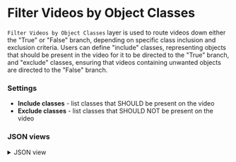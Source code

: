 # Filter Videos by Object Classes

`Filter Videos by Object Classes` layer is used to route videos down either the "True" or "False" branch, depending on specific class inclusion and exclusion criteria. Users can define "include" classes, representing objects that should be present in the video for it to be directed to the "True" branch, and "exclude" classes, ensuring that videos containing unwanted objects are directed to the "False" branch.

### Settings

- **Include classes** - list classes that SHOULD be present on the video
- **Exclude classes** - list classes that SHOULD NOT be present on the video

### JSON views

<details>
  <summary>JSON view</summary>

```json
{
    "action": "filter_videos_by_object",
    "src": [
        "$data_1"
    ],
    "dst": [
        "$filter_videos_by_object_2__true",
        "$filter_videos_by_object_2__false"
    ],
    "settings": {
        "include": [
            "lemon"
        ],
        "exclude": [
            "kiwi"
        ]
    }
}
```

</details>





